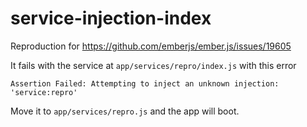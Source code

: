 # service-injection-index

Reproduction for https://github.com/emberjs/ember.js/issues/19605

It fails with the service at `app/services/repro/index.js` with this error

`Assertion Failed: Attempting to inject an unknown injection: 'service:repro'`

Move it to `app/services/repro.js` and the app will boot.